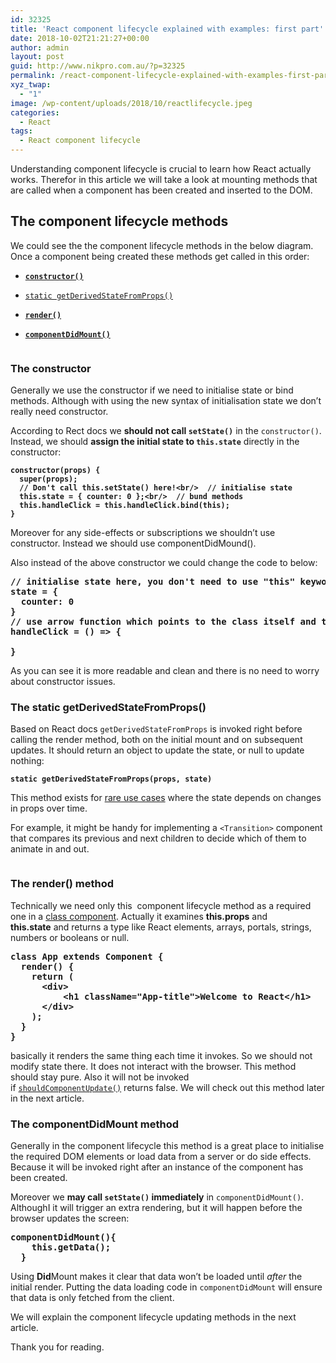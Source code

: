 ```yaml
---
id: 32325
title: 'React component lifecycle explained with examples: first part'
date: 2018-10-02T21:21:27+00:00
author: admin
layout: post
guid: http://www.nikpro.com.au/?p=32325
permalink: /react-component-lifecycle-explained-with-examples-first-part/
xyz_twap:
  - "1"
image: /wp-content/uploads/2018/10/reactlifecycle.jpeg
categories:
  - React
tags:
  - React component lifecycle
---
```

Understanding component lifecycle is crucial to learn how React actually works. Therefor in this article we will take a look at mounting methods that are called when a component has been created and inserted to the DOM.

## The component lifecycle methods

We could see the the component lifecycle methods in the below diagram. Once a component being created these methods get called in this order:

  * [**`constructor()`**](https://reactjs.org/docs/react-component.html#constructor)
  * [`static getDerivedStateFromProps()`](https://reactjs.org/docs/react-component.html#static-getderivedstatefromprops)
  * [**`render()`**](https://reactjs.org/docs/react-component.html#render)  
    
  * [**`componentDidMount()`**](https://reactjs.org/docs/react-component.html#componentdidmount)<figure class="wp-block-image">

<img src="http://www.nikpro.com.au/wp-content/uploads/2018/10/React-lifecycle-methods-diagram.png" alt="" class="wp-image-32330" srcset="http://testgatsby.local/wp-content/uploads/2018/10/React-lifecycle-methods-diagram.png 1103w, http://testgatsby.local/wp-content/uploads/2018/10/React-lifecycle-methods-diagram-300x112.png 300w, http://testgatsby.local/wp-content/uploads/2018/10/React-lifecycle-methods-diagram-768x288.png 768w, http://testgatsby.local/wp-content/uploads/2018/10/React-lifecycle-methods-diagram-1024x383.png 1024w" sizes="(max-width: 1103px) 100vw, 1103px" /> </figure> 

### The constructor

Generally we use the constructor if we need to initialise state or bind methods. Although with using the new syntax of initialisation state we don&#8217;t really need constructor.

According to Rect docs we **should not call `setState()`** in the `constructor()`. Instead, we should **assign the initial state to `this.state`** directly in the constructor:

<pre class="wp-block-preformatted"><strong><code>constructor(props) {
  super(props);
  // Don't call this.setState() here!&lt;br/>  // initialise state
  this.state = { counter: 0 };&lt;br/>  // bund methods
  this.handleClick = this.handleClick.bind(this);
}</code></strong></pre>

Moreover for any side-effects or subscriptions we shouldn&#8217;t use constructor. Instead we should use componentDidMound().

Also instead of the above constructor we could change the code to below:

<pre class="wp-block-preformatted"><strong>// initialise state here, you don't need to use "this" keyword here</strong><br /><strong>state = {</strong><br /><strong>  counter: 0</strong><br /><strong>}</strong><br /><strong>// use arrow function which points to the class itself and there is no need to bind "this" to the event handler</strong><br /><strong>handleClick = () => {</strong><br /><br /><strong>}</strong></pre>

As you can see it is more readable and clean and there is no need to worry about constructor issues.

### The static getDerivedStateFromProps()

Based on React docs `getDerivedStateFromProps` is invoked right before calling the render method, both on the initial mount and on subsequent updates. It should return an object to update the state, or null to update nothing:

<pre class="wp-block-preformatted"><strong><code>static getDerivedStateFromProps(props, state)</code></strong></pre>

This method exists for [rare use cases](https://reactjs.org/blog/2018/06/07/you-probably-dont-need-derived-state.html#when-to-use-derived-state) where the state depends on changes in props over time. 

For example, it might be handy for implementing a `<Transition>` component that compares its previous and next children to decide which of them to animate in and out.<figure class="wp-block-image">

<img src="http://www.nikpro.com.au/wp-content/uploads/2018/10/lifecycle.jpg" alt="" class="wp-image-32327" srcset="http://testgatsby.local/wp-content/uploads/2018/10/lifecycle.jpg 638w, http://testgatsby.local/wp-content/uploads/2018/10/lifecycle-300x225.jpg 300w" sizes="(max-width: 638px) 100vw, 638px" /> </figure> 

### The render() method

Technically we need only this  component lifecycle method as a required one in a [class component](http://www.nikpro.com.au/react-component-building-blocks-simple-explanation-part-1/). Actually it examines **this.props** and **this.state** and returns a type like React elements, arrays, portals, strings, numbers or booleans or null.

<pre class="wp-block-preformatted"><strong>class App extends Component {
  render() {
    return (
      &lt;div>
          &lt;h1 className="App-title">Welcome to React&lt;/h1>
      &lt;/div>
    );
  }
}</strong><br /></pre>

basically it renders the same thing each time it invokes. So we should not  modify state there. It does not interact with the browser. This method should stay pure. Also it will not be invoked if [`shouldComponentUpdate()`](https://reactjs.org/docs/react-component.html#shouldcomponentupdate) returns false. We will check out this method later in the next article.

### The componentDidMount method

Generally in the component lifecycle this method is a great place to initialise the required DOM elements or load data from a server or do side effects. Because it will be invoked right after an instance of the component has been created.

Moreover we **may call `setState()` immediately** in `componentDidMount()`. AlthoughI it will trigger an extra rendering, but it will happen before the browser updates the screen:

<pre class="wp-block-preformatted"><strong>componentDidMount(){
    this.getData();
  }</strong></pre>

Using **Did**Mount makes it clear that data won’t be loaded until _after_ the initial render. Putting the data loading code in `componentDidMount` will ensure that data is only fetched from the client.

We will explain the component lifecycle updating methods in the next article.

Thank you for reading.